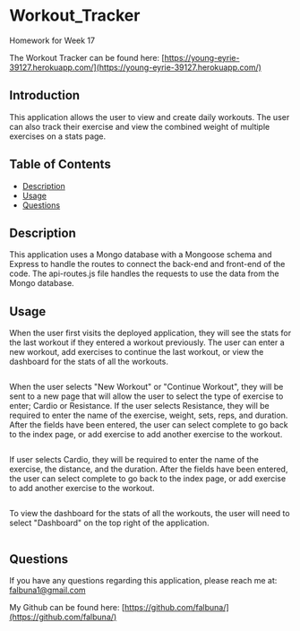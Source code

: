 # Workout_Tracker

Homework for Week 17

The Workout Tracker can be found here: [https://young-eyrie-39127.herokuapp.com/](https://young-eyrie-39127.herokuapp.com/)

## Introduction

This application allows the user to view and create daily workouts. The user can also track their exercise and view the combined weight of multiple exercises on a stats page.

## Table of Contents
* [Description](#Description)
* [Usage](#Usage)
* [Questions](#Questions)

## Description

This application uses a Mongo database with a Mongoose schema and Express to handle the routes to connect the back-end and front-end of the code. The api-routes.js file handles the requests to use the data from the Mongo database.

## Usage

When the user first visits the deployed application, they will see the stats for the last workout if they entered a workout previously. The user can enter a new workout, add exercises to continue the last workout, or view the dashboard for the stats of all the workouts.

![]()

When the user selects "New Workout" or "Continue Workout", they will be sent to a new page that will allow the user to select the type of exercise to enter; Cardio or Resistance. If the user selects Resistance, they will be required to enter the name of the exercise, weight, sets, reps, and duration. After the fields have been entered, the user can select complete to go back to the index page, or add exercise to add another exercise to the workout.

![]()

If user selects Cardio, they will be required to enter the name of the exercise, the distance, and the duration. After the fields have been entered, the user can select complete to go back to the index page, or add exercise to add another exercise to the workout.

![]()

To view the dashboard for the stats of all the workouts, the user will need to select "Dashboard" on the top right of the application.

![]()

## Questions

If you have any questions regarding this application, please reach me at: falbuna1@gmail.com

My Github can be found here: [https://github.com/falbuna/](https://github.com/falbuna/)